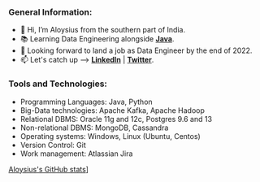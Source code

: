 ### General Information:

- :wave: Hi, I’m Aloysius from the southern part of India.
- :books: Learning Data Engineering alongside [**Java**](https://www.oracle.com/in/java/).
- :briefcase: Looking forward to land a job as Data Engineer by the end of 2022.
- :mailbox: Let's catch up --> [**LinkedIn**](https://www.linkedin.com/in/aloysius-vidhun-mon) | [**Twitter**](https://twitter.com/aloysius_05).


### Tools and Technologies:

- Programming Languages: Java, Python
- Big-Data technologies: Apache Kafka, Apache Hadoop
- Relational DBMS: Oracle 11g and 12c, Postgres 9.6 and 13
- Non-relational DBMS: MongoDB, Cassandra
- Operating systems: Windows, Linux (Ubuntu, Centos)
- Version Control: Git
- Work management: Atlassian Jira

[Aloysius's GitHub stats](https://github-readme-stats.vercel.app/api?username=Trojan0101)]

<!---
Trojan0101/Trojan0101 is a ✨ special ✨ repository because its `README.md` (this file) appears on your GitHub profile.
You can click the Preview link to take a look at your changes.
--->
